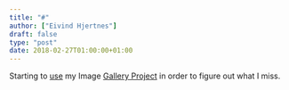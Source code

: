 ```yaml
---
title: "#"
author: ["Eivind Hjertnes"]
draft: false
type: "post"
date: 2018-02-27T01:00:00+01:00
---
```


Starting to [use](https://photos.hjertnes.blog/) my Image
[Gallery Project](https://github.com/hjertnes/photos) in order to
figure out what I miss.
